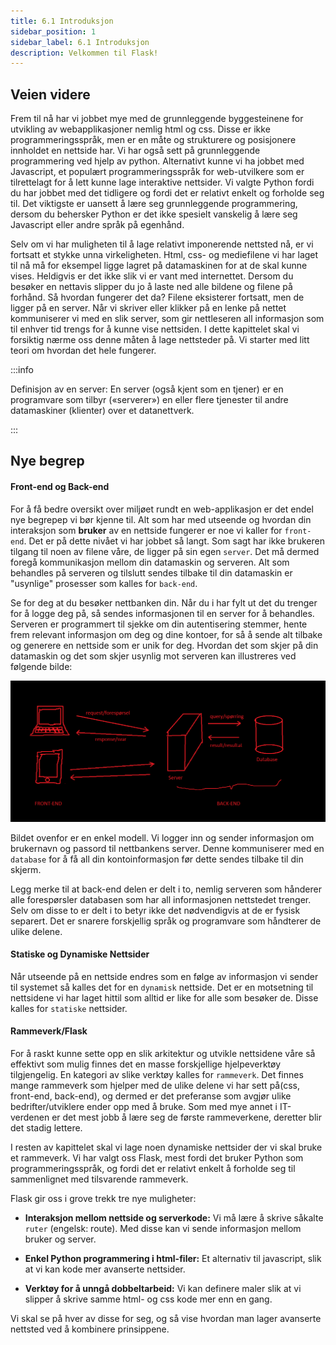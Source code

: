 ```yaml
---
title: 6.1 Introduksjon
sidebar_position: 1
sidebar_label: 6.1 Introduksjon
description: Velkommen til Flask!
---
```



## Veien videre

Frem til nå har vi jobbet mye med de grunnleggende byggesteinene for utvikling av webapplikasjoner nemlig html og css. Disse er ikke programmeringsspråk, men er en måte og strukturere og posisjonere innholdet en nettside har. Vi har også sett på grunnleggende programmering ved hjelp av python. Alternativt kunne vi ha jobbet med Javascript, et populært programmeringsspråk for web-utvilkere som er tilrettelagt for å lett kunne lage interaktive nettsider. Vi valgte Python fordi du har jobbet med det tidligere og fordi det er relativt enkelt og forholde seg til. Det viktigste er uansett å lære seg grunnleggende programmering, dersom du behersker Python er det ikke spesielt vanskelig å lære seg Javascript eller andre språk på egenhånd.

Selv om vi har muligheten til å lage relativt imponerende nettsted nå, er vi fortsatt et stykke unna virkeligheten. Html, css- og mediefilene vi har laget til nå må for eksempel ligge lagret på datamaskinen for at de skal kunne vises. Heldigvis er det ikke slik vi er vant med internettet. Dersom du besøker en nettavis slipper du jo å laste ned alle bildene og filene på forhånd. Så hvordan fungerer det da? Filene eksisterer fortsatt, men de ligger på en server. Når vi skriver eller klikker på en lenke på nettet kommuniserer vi med en slik server, som gir nettleseren all informasjon som til enhver tid trengs for å kunne vise nettsiden. I dette kapittelet skal vi forsiktig nærme oss denne måten å lage nettsteder på. Vi starter med litt teori om hvordan det hele fungerer.

:::info

Definisjon av en server: En server (også kjent som en tjener) er en programvare som tilbyr («serverer») en eller flere tjenester til andre datamaskiner (klienter) over et datanettverk.  

:::

## Nye begrep

#### Front-end og Back-end

For å få bedre oversikt over miljøet rundt en web-applikasjon er det endel nye begrepep vi bør kjenne til. Alt som har med utseende og hvordan din interaksjon som **bruker** av en nettside fungerer er noe vi kaller for `front-end`. Det er på dette nivået vi har jobbet så langt. Som sagt har ikke brukeren tilgang til noen av filene våre, de ligger på sin egen `server`. Det må dermed foregå kommunikasjon mellom din datamaskin og serveren. Alt som behandles på serveren og tilslutt sendes tilbake til din datamaskin er "usynlige" prosesser som kalles for `back-end`. 

Se for deg at du besøker nettbanken din. Når du i har fylt ut det du trenger for å logge deg på, så sendes informasjonen til en server for å behandles. Serveren er programmert til sjekke om din autentisering stemmer, hente frem relevant informasjon om deg og dine kontoer, for så å sende alt tilbake og generere en nettside som er unik for deg. Hvordan det som skjer på din datamaskin og det som skjer usynlig mot serveren kan illustreres ved følgende bilde:

![web-app](bilder/webapp.png)

Bildet ovenfor er en enkel modell. Vi logger inn og sender informasjon om brukernavn og passord til nettbankens server. Denne kommuniserer med en `database` for å få all din kontoinformasjon før dette sendes tilbake til din skjerm. 

Legg merke til at back-end delen er delt i to, nemlig serveren som hånderer alle forespørsler  databasen som har all informasjonen nettstedet trenger. Selv om disse to er delt i to betyr ikke det nødvendigvis at de er fysisk separert. Det er snarere forskjellig språk og programvare som håndterer de ulike delene. 

#### Statiske og Dynamiske Nettsider

Når utseende på en nettside endres som en følge av informasjon vi sender til systemet så kalles det for en `dynamisk` nettside. Det er en motsetning til nettsidene vi har laget hittil som alltid er like for alle som besøker de. Disse kalles for `statiske` nettsider. 

#### Rammeverk/Flask

For å raskt kunne sette opp en slik arkitektur og utvikle nettsidene våre så effektivt som mulig finnes det en masse forskjellige hjelpeverktøy tilgjengelig. En kategori av slike verktøy kalles for `rammeverk`. Det finnes mange rammeverk som hjelper med de ulike delene vi har sett på(css, front-end, back-end), og dermed  er det preferanse som avgjør ulike bedrifter/utviklere ender opp med å bruke. Som med mye annet i IT-verdenen er det mest jobb å lære seg de første rammeverkene, deretter blir det stadig lettere.



I resten av kapittelet skal vi lage noen dynamiske nettsider der vi skal bruke et rammeverk. Vi har valgt oss Flask, mest fordi det bruker Python som programmeringsspråk, og fordi det er relativt enkelt å forholde seg til sammenlignet med tilsvarende rammeverk.

Flask gir oss i grove trekk tre nye muligheter:

- **Interaksjon mellom nettside og serverkode:** Vi må lære å skrive såkalte `ruter` (engelsk: route). Med disse kan vi sende informasjon mellom bruker og server.

- **Enkel Python programmering i html-filer:** Et alternativ til javascript, slik at vi kan kode mer avanserte nettsider.

- **Verktøy for å unngå dobbeltarbeid:** Vi kan definere maler slik at vi slipper å skrive samme html- og css kode mer enn en gang.

Vi skal se på hver av disse for seg, og så vise hvordan man lager avanserte nettsted ved å kombinere prinsippene.
